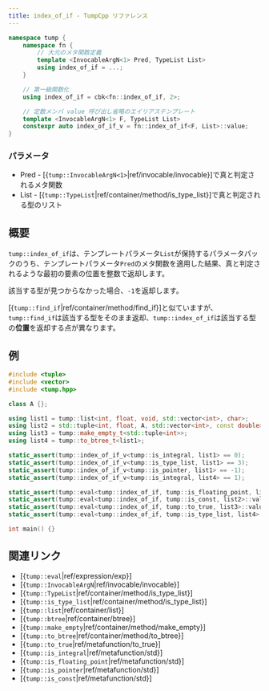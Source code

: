 ```yaml
---
title: index_of_if - TumpCpp リファレンス
---
```


```cpp
namespace tump {
    namespace fn {
        // 大元のメタ関数定義
        template <InvocableArgN<1> Pred, TypeList List>
        using index_of_if = ...;
    }

    // 第一級関数化
    using index_of_if = cbk<fn::index_of_if, 2>;

    // 定数メンバ value 呼び出し省略のエイリアステンプレート
    template <InvocableArgN<1> F, TypeList List>
    constexpr auto index_of_if_v = fn::index_of_if<F, List>::value;
}
```

### パラメータ

- Pred - [{`tump::InvocableArgN<1>`|ref/invocable/invocable}]で真と判定されるメタ関数
- List - [{`tump::TypeList`|ref/container/method/is_type_list}]で真と判定される型のリスト

## 概要

`tump::index_of_if`は、テンプレートパラメータ`List`が保持するパラメータパックのうち、テンプレートパラメータ`Pred`のメタ関数を適用した結果、真と判定されるような最初の要素の位置を整数で返却します。

該当する型が見つからなかった場合、`-1`を返却します。

[{`tump::find_if`|ref/container/method/find_if}]と似ていますが、`tump::find_if`は該当する型をそのまま返却、`tump::index_of_if`は該当する型の**位置**を返却する点が異なります。

## 例

```cpp
#include <tuple>
#include <vector>
#include <tump.hpp>

class A {};

using list1 = tump::list<int, float, void, std::vector<int>, char>;
using list2 = std::tuple<int, float, A, std::vector<int>, const double>;
using list3 = tump::make_empty_t<std::tuple<int>>;
using list4 = tump::to_btree_t<list1>;

static_assert(tump::index_of_if_v<tump::is_integral, list1> == 0);
static_assert(tump::index_of_if_v<tump::is_type_list, list1> == 3);
static_assert(tump::index_of_if_v<tump::is_pointer, list1> == -1);
static_assert(tump::index_of_if_v<tump::is_integral, list4> == 1);

static_assert(tump::eval<tump::index_of_if, tump::is_floating_point, list2>::value == 1);
static_assert(tump::eval<tump::index_of_if, tump::is_const, list2>::value == 4);
static_assert(tump::eval<tump::index_of_if, tump::to_true, list3>::value == -1);
static_assert(tump::eval<tump::index_of_if, tump::is_type_list, list4>::value == 4);

int main() {}
```

## 関連リンク

- [{`tump::eval`|ref/expression/exp}]
- [{`tump::InvocableArgN`|ref/invocable/invocable}]
- [{`tump::TypeList`|ref/container/method/is_type_list}]
- [{`tump::is_type_list`|ref/container/method/is_type_list}]
- [{`tump::list`|ref/container/list}]
- [{`tump::btree`|ref/container/btree}]
- [{`tump::make_empty`|ref/container/method/make_empty}]
- [{`tump::to_btree`|ref/container/method/to_btree}]
- [{`tump::to_true`|ref/metafunction/to_true}]
- [{`tump::is_integral`|ref/metafunction/std}]
- [{`tump::is_floating_point`|ref/metafunction/std}]
- [{`tump::is_pointer`|ref/metafunction/std}]
- [{`tump::is_const`|ref/metafunction/std}]
